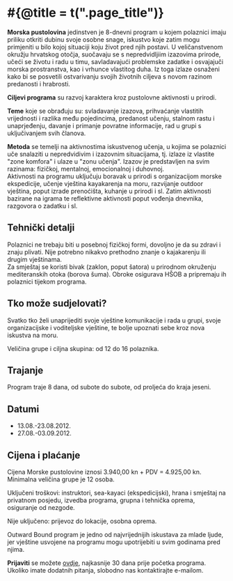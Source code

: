 # #{@title = t(".page_title")}

**Morska pustolovina** jedinstven je 8-dnevni program u kojem polaznici imaju priliku otkriti dubinu svoje osobne snage, iskustvo koje zatim mogu primjeniti u bilo kojoj situaciji koju život pred njih postavi. U veličanstvenom okružju hrvatskog otočja, suočavaju se s nepredvidljiim izazovima prirode, učeći se životu i radu u timu, savladavajući problemske zadatke i osvajajuči morska prostranstva, kao i vrhunce vlastitog duha. Iz toga izlaze osnaženi kako bi se posvetili ostvarivanju svojih životnih ciljeva s novom razinom predanosti i hrabrosti.

**Ciljevi programa** su razvoj karaktera kroz pustolovne aktivnosti u prirodi.

**Teme** koje se obrađuju su: svladavanje izazova, prihvaćanje vlastitih vrijednosti i razlika među pojedincima, predanost učenju, stalnom rastu i unaprjeđenju, davanje i primanje povratne informacije, rad u grupi s uključivanjem svih članova.

**Metoda** se temelji na aktivnostima iskustvenog učenja, u kojima se polaznici uče snalaziti u nepredvidivim i izazovnim situacijama, tj. izlaze iz vlastite "zone komfora" i ulaze u "zonu učenja". Izazov je predstavljen na svim razinama: fizičkoj, mentalnoj, emocionalnoj i duhovnoj.<br>
Aktivnosti na programu uključuju boravak u prirodi s organizacijom morske ekspedicije, učenje vještina kayakarenja na moru, razvijanje outdoor vještina, poput izrade prenoćišta, kuhanje u prirodi i sl. Zatim aktivnosti bazirane na igrama te reflektivne aktivnosti poput vođenja dnevnika, razgovora o zadatku i sl.

## Tehnički detalji

Polaznici ne trebaju biti u posebnoj fizičkoj formi, dovoljno je da su zdravi i znaju plivati. Nije potrebno nikakvo prethodno znanje o kajakarenju ili drugim vještinama.<br>
Za smještaj se koristi bivak (zaklon, poput šatora) u prirodnom okruženju mediteranskih otoka (borova šuma). Obroke osigurava HŠOB a pripremaju ih polaznici tijekom programa.

## Tko može sudjelovati?

Svatko tko želi unaprijediti svoje vještine komunikacije i rada u grupi, svoje organizacijske i voditeljske vještine, te bolje upoznati sebe kroz nova iskustva na moru.

Veličina grupe i ciljna skupina: od 12 do 16 polaznika.

## Trajanje

Program traje 8 dana, od subote do subote, od proljeća do kraja jeseni.

## Datumi

- 13.08.-23.08.2012.
- 27.08.-03.09.2012.

## Cijena i plaćanje

Cijena Morske pustolovine iznosi 3.940,00 kn + PDV = 4.925,00 kn. Minimalna veličina grupe je 12 osoba.

Uključeni troškovi: instruktori, sea-kayaci (ekspedicijski), hrana i smještaj na privatnom posjedu, izvedba programa, grupna i tehnička oprema, osiguranje od nezgode.

Nije uključeno: prijevoz do lokacije, osobna oprema.

Outward Bound program je jedno od najvrijednijih iskustava za mlade ljude, jer vještine usvojene na programu mogu upotrijebiti u svim godinama pred njima.

**Prijaviti** se možete [ovdje](/applications/new), najkasnije 30 dana prije početka programa.<br>
Ukoliko imate dodatnih pitanja, slobodno nas kontaktirajte e-mailom.
